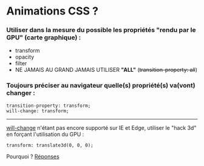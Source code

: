 
Animations CSS ?
===============

### Utiliser dans la mesure du possible les propriétés "rendu par le GPU" (carte graphique) :

* transform
* opacity
* filter
* NE JAMAIS AU GRAND JAMAIS UTILISER __"ALL"__ (~~transition-property: all~~)

### Toujours préciser au navigateur quelle(s) propriété(s) va(vont) changer :

```
transition-property: transform;
will-change: transform;
```

-------

[will-change](http://caniuse.com/#feat=will-change) n'étant pas encore supporté sur IE et Edge, utiliser le "hack 3d" en forçant l'utilisation du GPU  : 

```
transform: translate3d(0, 0, 0);
```

Pourquoi ? [Réponses](https://www.smashingmagazine.com/2016/12/gpu-animation-doing-it-right/)
